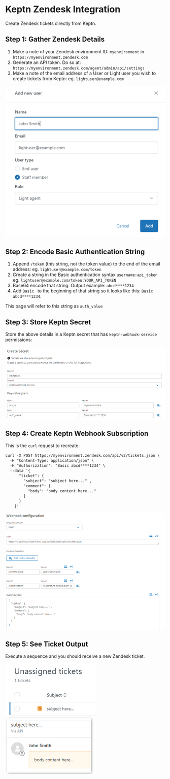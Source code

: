   # Keptn Zendesk Integration

  Create Zendesk tickets directly from Keptn.
  
  ## Step 1: Gather Zendesk Details
  1. Make a note of your Zendesk environment ID: `myenvironment` in `https://myenvironment.zendesk.com`
  2. Generate an API token. Do so at: `https://myenvironment.zendesk.com/agent/admin/api/settings`
  3. Make a note of the email address of a User or Light user you wish to create tickets from Keptn: eg. `lightuser@example.com`
    
  ![keptn secret](./assets/1.png)

  ## Step 2: Encode Basic Authentication String

  1. Append `/token` (this string, not the token value) to the end of the email address: eg. `lightuser@example.com/token`
  2. Create a string in the Basic authentication syntax `username:api_token` eg. `lightuser@example.com/token:YOUR_API_TOKEN`
  3. Base64 encode that string. Output example: `abcd****1234`
  4. Add `Basic ` to the beginning of that string so it looks like this: `Basic abcd****1234`.

  This page will refer to this string as `auth_value`

  ## Step 3: Store Keptn Secret
  Store the above details in a Keptn secret that has `keptn-webhook-service` permissions:

  ![keptn secret](./assets/2.png)

  ## Step 4: Create Keptn Webhook Subscription

  This is the `curl` request to recreate:

  ```
  curl -X POST https://myenvironment.zendesk.com/api/v2/tickets.json \
    -H "Content-Type: application/json" \
    -H "Authorization": "Basic abcd****1234" \
    --data '{
        "ticket": {
          "subject": "subject here..." ,
          "comment": {
            "body": "body content here..."
          }
        }
      }'
  ```
  ![keptn secret](./assets/3.png)

  ## Step 5: See Ticket Output

  Execute a sequence and you should receive a new Zendesk ticket.

  ![keptn secret](./assets/4.png)

